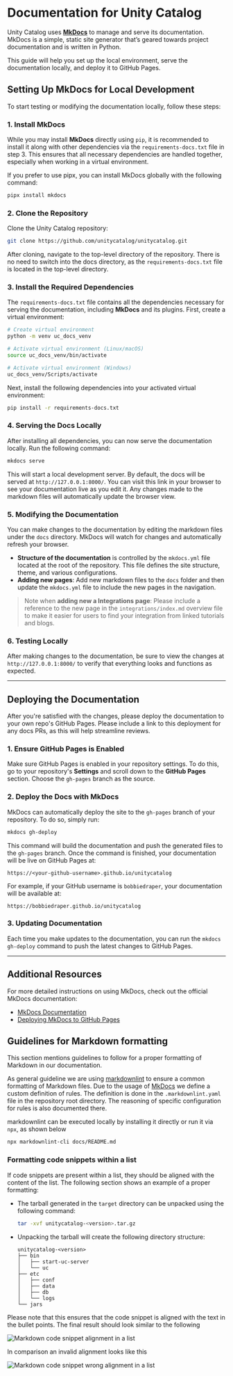 # Documentation for Unity Catalog

Unity Catalog uses [**MkDocs**](https://www.mkdocs.org/) to manage and serve its documentation. MkDocs is a simple, static site generator that’s geared towards project documentation and is written in Python.

This guide will help you set up the local environment, serve the documentation locally, and deploy it to GitHub Pages.

## Setting Up MkDocs for Local Development

To start testing or modifying the documentation locally, follow these steps:

### 1. Install MkDocs

While you may install **MkDocs** directly using `pip`, it is recommended to install it along with other dependencies via the `requirements-docs.txt` file in step 3.
This ensures that all necessary dependencies are handled together, especially when working in a virtual environment.

If you prefer to use pipx, you can install MkDocs globally with the following command:

```bash
pipx install mkdocs
```

### 2. Clone the Repository

Clone the Unity Catalog repository:

```bash
git clone https://github.com/unitycatalog/unitycatalog.git
```

After cloning, navigate to the top-level directory of the repository. There is no need to switch into the docs directory, as the `requirements-docs.txt` file is located in the top-level directory.

### 3. Install the Required Dependencies

The `requirements-docs.txt` file contains all the dependencies necessary for serving the documentation, including **MkDocs** and its plugins. First, create a virtual environment:

```bash
# Create virtual environment
python -m venv uc_docs_venv

# Activate virtual environment (Linux/macOS)
source uc_docs_venv/bin/activate

# Activate virtual environment (Windows)
uc_docs_venv/Scripts/activate
```

Next, install the following dependencies into your activated virtual environment:

```bash
pip install -r requirements-docs.txt
```

### 4. Serving the Docs Locally

After installing all dependencies, you can now serve the documentation locally. Run the following command:

```bash
mkdocs serve
```

This will start a local development server. By default, the docs will be served at `http://127.0.0.1:8000/`. You can visit this link in your browser to see your documentation live as you edit it. Any changes made to the markdown files will automatically update the browser view.

### 5. Modifying the Documentation

You can make changes to the documentation by editing the markdown files under the `docs` directory. MkDocs will watch for changes and automatically refresh your browser.

- **Structure of the documentation** is controlled by the `mkdocs.yml` file located at the root of the repository. This file defines the site structure, theme, and various configurations.
- **Adding new pages**: Add new markdown files to the `docs` folder and then update the `mkdocs.yml` file to include the new pages in the navigation.

> Note when **adding new a Integrations page**: Please include a reference to the new page in the `integrations/index.md` overview file to make it easier for users to find your integration from linked tutorials and blogs.

### 6. Testing Locally

After making changes to the documentation, be sure to view the changes at `http://127.0.0.1:8000/` to verify that everything looks and functions as expected.

---

## Deploying the Documentation

After you're satisfied with the changes, please deploy the documentation to your own repo's GitHub Pages. Please include a link to this deployment for any docs PRs, as this will help streamline reviews.

### 1. Ensure GitHub Pages is Enabled

Make sure GitHub Pages is enabled in your repository settings. To do this, go to your repository's **Settings** and scroll down to the **GitHub Pages** section. Choose the `gh-pages` branch as the source.

### 2. Deploy the Docs with MkDocs

MkDocs can automatically deploy the site to the `gh-pages` branch of your repository. To do so, simply run:

```bash
mkdocs gh-deploy
```

This command will build the documentation and push the generated files to the `gh-pages` branch. Once the command is finished, your documentation will be live on GitHub Pages at:

```console
https://<your-github-username>.github.io/unitycatalog
```

For example, if your GitHub username is `bobbiedraper`, your documentation will be available at:

```console
https://bobbiedraper.github.io/unitycatalog
```

### 3. Updating Documentation

Each time you make updates to the documentation, you can run the `mkdocs gh-deploy` command to push the latest changes to GitHub Pages.

---

## Additional Resources

For more detailed instructions on using MkDocs, check out the official MkDocs documentation:

- [MkDocs Documentation](https://www.mkdocs.org/)
- [Deploying MkDocs to GitHub Pages](https://www.mkdocs.org/user-guide/deploying-your-docs/#github-pages)

## Guidelines for Markdown formatting

This section mentions guidelines to follow for a proper formatting of Markdown in our documentation.

As general guideline we are using [markdownlint](https://github.com/DavidAnson/markdownlint) to ensure a common
formatting of Markdown files. Due to the usage of [MkDocs](https://www.mkdocs.org/) we define a custom definition of
rules. The definition is done in the `.markdownlint.yaml` file in the repository root directory. The reasoning of
specific configuration for rules is also documented there.

markdownlint can be executed locally by installing it directly or run it via `npx`, as shown below

```sh
npx markdownlint-cli docs/README.md
```

### Formatting code snippets within a list

If code snippets are present within a list, they should be aligned with the content of the list. The following section
shows an example of a proper formatting:

- The tarball generated in the `target` directory can be unpacked using the following command:

  ```sh
  tar -xvf unitycatalog-<version>.tar.gz
  ```

- Unpacking the tarball will create the following directory structure:

  ```console
  unitycatalog-<version>
  ├── bin
  │   ├── start-uc-server
  │   └── uc
  ├── etc
  │   ├── conf
  │   ├── data
  │   ├── db
  │   └── logs
  └── jars
  ```

Please note that this ensures that the code snippet is aligned with the text in the bullet points. The final result
should look similar to the following

![Markdown code snippet alignment in a list](./assets/images/markdown-code-snippet-list-aligned.png)

In comparison an invalid alignment looks like this

![Markdown code snippet wrong alignment in a list](./assets/images/markdown-code-snippet-list-unaligned.png)
